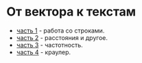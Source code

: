 # От вектора к текстам

* [часть 1](text2vector_1.html) - работа со строками.
* [часть 2](text2vector_2.html) - расстояния и другое.
* [часть 3](text2vector_3.html) - частотность.
* [часть 4](text2vector_4.html) - краулер.